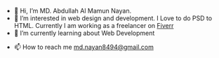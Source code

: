 - 👋 Hi, I’m MD. Abdullah Al Mamun Nayan.
- 👀 I’m interested in web design and development. I Love to do PSD to HTML. Currently I am working as a freelancer on <a href="https://www.fiverr.com/dev_nayan">Fiverr</a>
- 🌱 I’m currently learning about Web Development
<!-- - 💞️ I’m looking to collaborate on ... -->
- 📫 How to reach me md.nayan8494@gmail.com

<!---
technayan/technayan is a ✨ special ✨ repository because its `README.md` (this file) appears on your GitHub profile.
You can click the Preview link to take a look at your changes.
--->

